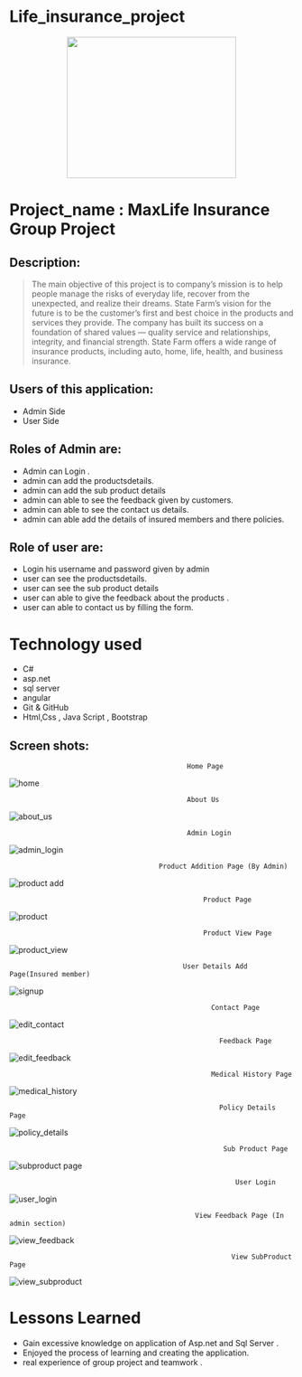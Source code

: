 # Life_insurance_project

<p align="center">
  <img width="300" height="250" src="![2](https://github.com/himanshu80580/Life_insurance_project/assets/139478787/3d55c67b-936c-4ddf-9413-29be48eabed7)
">
</p>

# Project_name : MaxLife Insurance Group Project
## Description:

> The main objective of this project is to company’s mission is to help people manage the risks of everyday life, recover from the unexpected, and realize their dreams. State Farm’s vision for the future is to be the customer’s first and best choice in the products and services they provide. The company has built its success on a foundation of shared values — quality service and relationships, integrity, and financial strength. State Farm offers a wide range of insurance products, including auto, home, life, health, and business insurance.
>
## Users of this application:
- Admin Side
- User Side

## Roles of Admin are:
- Admin can Login .
- admin can add the productsdetails.
- admin can add the sub product details
- admin can able to see the feedback given by customers.
- admin can able to see the contact us details.
- admin can able add the details of insured members and there policies.


## Role of user are:
- Login his username and password given by admin
- user can see the productsdetails.
- user can see the sub product details
- user can able to give the feedback about the products .
- user can able to contact us by filling the form.

# Technology used 
- C#
- asp.net
- sql server
- angular
- Git & GitHub
- Html,Css , Java Script , Bootstrap

## Screen shots:

                                                Home Page
                                                
![home](https://github.com/himanshu80580/Life_insurance_project/assets/139478787/4474e3be-41fb-4a4a-a2e3-6262e8449944)



                                                About Us
                                                
![about_us](https://github.com/himanshu80580/Life_insurance_project/assets/139478787/4315e341-e578-4209-a24c-5b2dedc083b9)



                                                Admin Login
                                                
![admin_login](https://github.com/himanshu80580/Life_insurance_project/assets/139478787/9e880ac4-4d92-475f-b55e-f3b75dff77bb)



                                         Product Addition Page (By Admin)
                                         
![product add](https://github.com/himanshu80580/Life_insurance_project/assets/139478787/646be2b3-4106-4f7f-9207-d6aa0887dc8f)



                                                    Product Page
                                                    
![product](https://github.com/himanshu80580/Life_insurance_project/assets/139478787/6208deaa-6508-4912-8d41-543dd353996a)



                                                    Product View Page 
                                                    
![product_view](https://github.com/himanshu80580/Life_insurance_project/assets/139478787/4c52f67b-a2d2-4cab-9b8c-7be62efdb4f1)



                                               User Details Add Page(Insured member)
                                               
![signup](https://github.com/himanshu80580/Life_insurance_project/assets/139478787/67a90d96-a3c5-41aa-9f27-41aaef22b09a)



                                                      Contact Page
                                                      
![edit_contact](https://github.com/himanshu80580/Life_insurance_project/assets/139478787/4eb4582c-1972-4823-9725-1ec00839d5ce)



                                                        Feedback Page
                                                        
![edit_feedback](https://github.com/himanshu80580/Life_insurance_project/assets/139478787/aa8589c8-d9d2-4f31-b2ec-796426626d34)



                                                      Medical History Page
                                                      
![medical_history](https://github.com/himanshu80580/Life_insurance_project/assets/139478787/79cf6714-dc96-41e3-8732-4519b57e990a)



                                                        Policy Details Page
                                                        
![policy_details](https://github.com/himanshu80580/Life_insurance_project/assets/139478787/76591bf0-6784-4a4f-926c-51a22a020d4b)



                                                         Sub Product Page 
                                                         
![subproduct page](https://github.com/himanshu80580/Life_insurance_project/assets/139478787/b540a17d-5188-483e-bfb8-1be244d8d063)



                                                            User Login
                                                            
![user_login](https://github.com/himanshu80580/Life_insurance_project/assets/139478787/9c8a99e9-09fd-4249-9bb1-5d0b4b468bce)



                                                  View Feedback Page (In admin section)
                                                  
![view_feedback](https://github.com/himanshu80580/Life_insurance_project/assets/139478787/4c083cc6-de7c-46d1-93ff-a79b2950c985)



                                                           View SubProduct Page
                                                           
![view_subproduct](https://github.com/himanshu80580/Life_insurance_project/assets/139478787/b58d0f16-37b0-43c5-b9bd-9c4231002586)




# Lessons Learned

- Gain excessive knowledge on application of Asp.net and Sql Server .
- Enjoyed the process of learning and creating the application.
- real experience of group project and teamwork .

